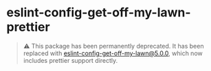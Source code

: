 # eslint-config-get-off-my-lawn-prettier

> ⚠️ This package has been permanently deprecated. It has been replaced with [eslint-config-get-off-my-lawn@5.0.0](https://github.com/manovotny/eslint-config-get-off-my-lawn/releases/tag/v5.0.0), which now includes prettier support directly.
